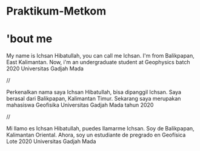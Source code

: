 # Praktikum-Metkom


# 'bout me
My name is Ichsan Hibatullah, you can call me Ichsan. I'm from Balikpapan, East Kalimantan. Now, i'm an undergraduate student at Geophysics batch 2020 Universitas Gadjah Mada

//

Perkenalkan nama saya Ichsan Hibatullah, bisa dipanggil Ichsan. Saya berasal dari Balikpapan, Kalimantan Timur. Sekarang saya merupakan mahasiswa Geofisika Universitas Gadjah Mada tahun 2020

//

Mi llamo es Ichsan Hibatullah, puedes llamarme Ichsan. Soy de Balikpapan, Kalimantan Oriental. Ahora, soy un estudiante de pregrado en Geofísica Lote 2020 Universitas Gadjah Mada
